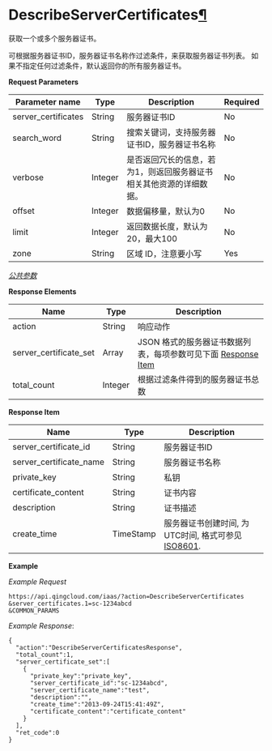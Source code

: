 ---
---

# DescribeServerCertificates[¶](#describeservercertificates "永久链接至标题")

获取一个或多个服务器证书。

可根据服务器证书ID，服务器证书名称作过滤条件，来获取服务器证书列表。 如果不指定任何过滤条件，默认返回你的所有服务器证书。

**Request Parameters**

| Parameter name | Type | Description | Required |
| --- | --- | --- | --- |
| server_certificates | String | 服务器证书ID | No |
| search_word | String | 搜索关键词，支持服务器证书ID，服务器证书名称 | No |
| verbose | Integer | 是否返回冗长的信息，若为1，则返回服务器证书相关其他资源的详细数据。 | No |
| offset | Integer | 数据偏移量，默认为0 | No |
| limit | Integer | 返回数据长度，默认为20，最大100 | No |
| zone | String | 区域 ID，注意要小写 | Yes |

[_公共参数_](../../common/parameters.html#api-common-parameters)

**Response Elements**

| Name | Type | Description |
| --- | --- | --- |
| action | String | 响应动作 |
| server_certificate_set | Array | JSON 格式的服务器证书数据列表，每项参数可见下面 [Response Item](#response-item) |
| total_count | Integer | 根据过滤条件得到的服务器证书总数 |

**Response Item**

| Name | Type | Description |
| --- | --- | --- |
| server_certificate_id | String | 服务器证书ID |
| server_certificate_name | String | 服务器证书名称 |
| private_key | String | 私钥 |
| certificate_content | String | 证书内容 |
| description | String | 证书描述 |
| create_time | TimeStamp | 服务器证书创建时间, 为UTC时间, 格式可参见 [ISO8601](http://www.w3.org/TR/NOTE-datetime). |

**Example**

_Example Request_

```
https://api.qingcloud.com/iaas/?action=DescribeServerCertificates
&server_certificates.1=sc-1234abcd
&COMMON_PARAMS
```

_Example Response_:

```
{
  "action":"DescribeServerCertificatesResponse",
  "total_count":1,
  "server_certificate_set":[
    {
      "private_key":"private_key",
      "server_certificate_id":"sc-1234abcd",
      "server_certificate_name":"test",
      "description":"",
      "create_time":"2013-09-24T15:41:49Z",
      "certificate_content":"certificate_content"
    }
  ],
  "ret_code":0
}
```
